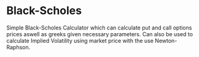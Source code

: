 # Black-Scholes
Simple Black-Scholes Calculator which can calculate put and call options prices aswell as greeks given necessary parameters. Can also be used to calculate Implied Volatility using market price with the use Newton-Raphson.
